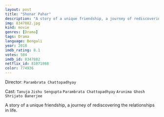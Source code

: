 ```yaml
---
layout: post
title: "Shonar Pahar"
description: "A story of a unique friendship, a journey of rediscovering the relationships in life..."
img: 8347882.jpg
kind: movie
genres: [Drama]
tags: Drama 
language: Bengali
year: 2018
imdb_rating: 8.1
votes: 504
imdb_id: 8347882
netflix_id: 81071868
color: 774936
---
```

Director: `Parambrata Chattopadhyay`  

Cast: `Tanuja` `Jishu Sengupta` `Parambrata Chattopadhyay` `Arunima Ghosh` `Shrijato Banerjee` 

A story of a unique friendship, a journey of rediscovering the relationships in life.